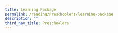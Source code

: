 ```yaml
---
title: Learning Package
permalink: /reading/Preschoolers/learning-package
description: ""
third_nav_title: Preschoolers
---
```

